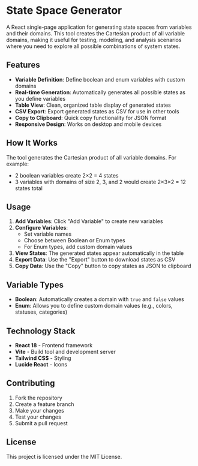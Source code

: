 # State Space Generator

A React single-page application for generating state spaces from variables and their domains. This tool creates the Cartesian product of all variable domains, making it useful for testing, modeling, and analysis scenarios where you need to explore all possible combinations of system states.

## Features

- **Variable Definition**: Define boolean and enum variables with custom domains
- **Real-time Generation**: Automatically generates all possible states as you define variables
- **Table View**: Clean, organized table display of generated states
- **CSV Export**: Export generated states as CSV for use in other tools
- **Copy to Clipboard**: Quick copy functionality for JSON format
- **Responsive Design**: Works on desktop and mobile devices

## How It Works

The tool generates the Cartesian product of all variable domains. For example:
- 2 boolean variables create 2×2 = 4 states
- 3 variables with domains of size 2, 3, and 2 would create 2×3×2 = 12 states total

## Usage

1. **Add Variables**: Click "Add Variable" to create new variables
2. **Configure Variables**: 
   - Set variable names
   - Choose between Boolean or Enum types
   - For Enum types, add custom domain values
3. **View States**: The generated states appear automatically in the table
4. **Export Data**: Use the "Export" button to download states as CSV
5. **Copy Data**: Use the "Copy" button to copy states as JSON to clipboard

## Variable Types

- **Boolean**: Automatically creates a domain with `true` and `false` values
- **Enum**: Allows you to define custom domain values (e.g., colors, statuses, categories)

## Technology Stack

- **React 18** - Frontend framework
- **Vite** - Build tool and development server
- **Tailwind CSS** - Styling
- **Lucide React** - Icons

## Contributing

1. Fork the repository
2. Create a feature branch
3. Make your changes
4. Test your changes
5. Submit a pull request

## License

This project is licensed under the MIT License.
